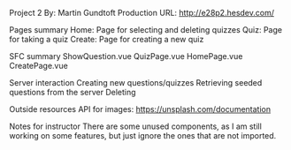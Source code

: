 Project 2
By: Martin Gundtoft
Production URL: http://e28p2.hesdev.com/

Pages summary
Home: Page for selecting and deleting quizzes
Quiz: Page for taking a quiz
Create: Page for creating a new quiz

SFC summary
ShowQuestion.vue
QuizPage.vue
HomePage.vue
CreatePage.vue

Server interaction
Creating new questions/quizzes
Retrieving seeded questions from the server
Deleting 

Outside resources
API for images: https://unsplash.com/documentation

Notes for instructor
There are some unused components, as I am still working on some features, but just ignore the ones that are not imported.
